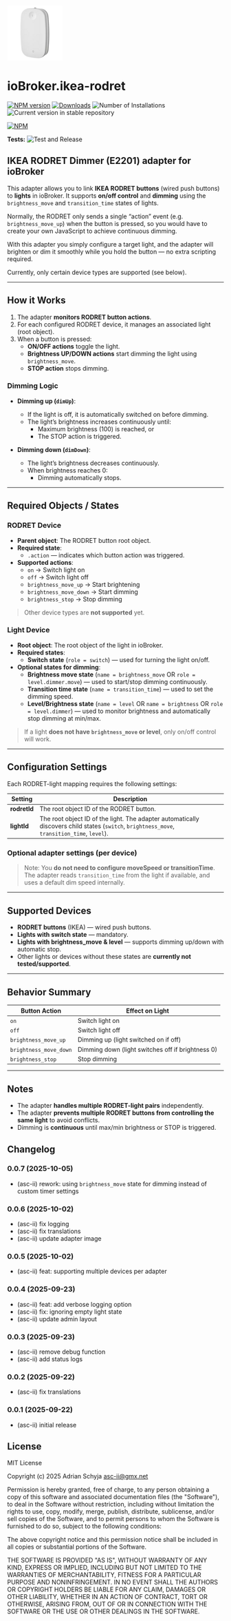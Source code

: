 ![Logo](docs/rodret_128.png)

# ioBroker.ikea-rodret

[![NPM version](https://img.shields.io/npm/v/iobroker.ikea-rodret.svg)](https://www.npmjs.com/package/iobroker.ikea-rodret)
[![Downloads](https://img.shields.io/npm/dm/iobroker.ikea-rodret.svg)](https://www.npmjs.com/package/iobroker.ikea-rodret)
![Number of Installations](https://iobroker.live/badges/ikea-rodret-installed.svg)
![Current version in stable repository](https://iobroker.live/badges/ikea-rodret-stable.svg)

[![NPM](https://nodei.co/npm/iobroker.ikea-rodret.png?downloads=true)](https://nodei.co/npm/iobroker.ikea-rodret/)

**Tests:** ![Test and Release](https://github.com/asc-ii/ioBroker.ikea-rodret/workflows/Test%20and%20Release/badge.svg)

## IKEA RODRET Dimmer (E2201) adapter for ioBroker

This adapter allows you to link **IKEA RODRET buttons** (wired push buttons) to **lights** in ioBroker. It supports **on/off control** and **dimming** using the `brightness_move` and `transition_time` states of lights.

Normally, the RODRET only sends a single “action” event (e.g. `brightness_move_up`) when the button is pressed,
so you would have to create your own JavaScript to achieve continuous dimming.

With this adapter you simply configure a target light, and the adapter will
brighten or dim it smoothly while you hold the button — no extra scripting required.

Currently, only certain device types are supported (see below).

---

## How it Works

1. The adapter **monitors RODRET button actions**.
2. For each configured RODRET device, it manages an associated light (root object).
3. When a button is pressed:
    - **ON/OFF actions** toggle the light.
    - **Brightness UP/DOWN actions** start dimming the light using `brightness_move`.
    - **STOP action** stops dimming.

### Dimming Logic

- **Dimming up (`dimUp`)**:
    - If the light is off, it is automatically switched on before dimming.
    - The light’s brightness increases continuously until:
        - Maximum brightness (100) is reached, or
        - The STOP action is triggered.

- **Dimming down (`dimDown`)**:
    - The light’s brightness decreases continuously.
    - When brightness reaches 0:
        - Dimming automatically stops.

---

## Required Objects / States

### RODRET Device

- **Parent object**: The RODRET button root object.
- **Required state**:
    - `.action` — indicates which button action was triggered.
- **Supported actions**:
    - `on` → Switch light on
    - `off` → Switch light off
    - `brightness_move_up` → Start brightening
    - `brightness_move_down` → Start dimming
    - `brightness_stop` → Stop dimming

> Other device types are **not supported** yet.

### Light Device

- **Root object**: The root object of the light in ioBroker.
- **Required states**:
    - **Switch state** (`role = switch`) — used for turning the light on/off.
- **Optional states for dimming**:
    - **Brightness move state** (`name = brightness_move` OR `role = level.dimmer.move`) — used to start/stop dimming continuously.
    - **Transition time state** (`name = transition_time`) — used to set the dimming speed.
    - **Level/Brightness state** (`name = level` OR `name = brightness` OR `role = level.dimmer`) — used to monitor brightness and automatically stop dimming at min/max.

> If a light **does not have `brightness_move` or level**, only on/off control will work.

---

## Configuration Settings

Each RODRET-light mapping requires the following settings:

| Setting      | Description                                                                                                                                  |
| ------------ | -------------------------------------------------------------------------------------------------------------------------------------------- |
| **rodretId** | The root object ID of the RODRET button.                                                                                                     |
| **lightId**  | The root object ID of the light. The adapter automatically discovers child states (`switch`, `brightness_move`, `transition_time`, `level`). |

### Optional adapter settings (per device)

> Note: You **do not need to configure moveSpeed or transitionTime**. The adapter reads `transition_time` from the light if available, and uses a default dim speed internally.

---

## Supported Devices

- **RODRET buttons** (IKEA) — wired push buttons.
- **Lights with switch state** — mandatory.
- **Lights with brightness_move & level** — supports dimming up/down with automatic stop.
- Other lights or devices without these states are **currently not tested/supported**.

---

## Behavior Summary

| Button Action          | Effect on Light                                   |
| ---------------------- | ------------------------------------------------- |
| `on`                   | Switch light on                                   |
| `off`                  | Switch light off                                  |
| `brightness_move_up`   | Dimming up (light switched on if off)             |
| `brightness_move_down` | Dimming down (light switches off if brightness 0) |
| `brightness_stop`      | Stop dimming                                      |

---

## Notes

- The adapter **handles multiple RODRET-light pairs** independently.
- The adapter **prevents multiple RODRET buttons from controlling the same light** to avoid conflicts.
- Dimming is **continuous** until max/min brightness or STOP is triggered.

## Changelog

<!--
	Placeholder for the next version (at the beginning of the line):
	### **WORK IN PROGRESS**
-->
### 0.0.7 (2025-10-05)

- (asc-ii) rework: using `brightness_move` state for dimming instead of custom timer settings

### 0.0.6 (2025-10-02)

- (asc-ii) fix logging
- (asc-ii) fix translations
- (asc-ii) update adapter image

### 0.0.5 (2025-10-02)

- (asc-ii) feat: supporting multiple devices per adapter

### 0.0.4 (2025-09-23)

- (asc-ii) feat: add verbose logging option
- (asc-ii) fix: ignoring empty light state
- (asc-ii) update admin layout

### 0.0.3 (2025-09-23)

- (asc-ii) remove debug function
- (asc-ii) add status logs

### 0.0.2 (2025-09-22)

- (asc-ii) fix translations

### 0.0.1 (2025-09-22)

- (asc-ii) initial release

## License

MIT License

Copyright (c) 2025 Adrian Schyja <asc-ii@gmx.net>

Permission is hereby granted, free of charge, to any person obtaining a copy
of this software and associated documentation files (the "Software"), to deal
in the Software without restriction, including without limitation the rights
to use, copy, modify, merge, publish, distribute, sublicense, and/or sell
copies of the Software, and to permit persons to whom the Software is
furnished to do so, subject to the following conditions:

The above copyright notice and this permission notice shall be included in all
copies or substantial portions of the Software.

THE SOFTWARE IS PROVIDED "AS IS", WITHOUT WARRANTY OF ANY KIND, EXPRESS OR
IMPLIED, INCLUDING BUT NOT LIMITED TO THE WARRANTIES OF MERCHANTABILITY,
FITNESS FOR A PARTICULAR PURPOSE AND NONINFRINGEMENT. IN NO EVENT SHALL THE
AUTHORS OR COPYRIGHT HOLDERS BE LIABLE FOR ANY CLAIM, DAMAGES OR OTHER
LIABILITY, WHETHER IN AN ACTION OF CONTRACT, TORT OR OTHERWISE, ARISING FROM,
OUT OF OR IN CONNECTION WITH THE SOFTWARE OR THE USE OR OTHER DEALINGS IN THE
SOFTWARE.
